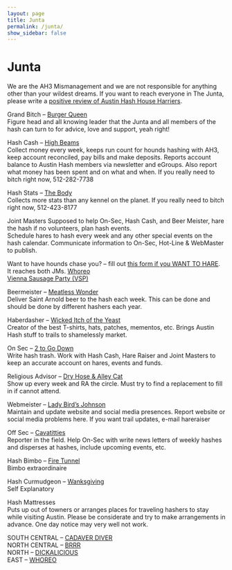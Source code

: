 ```yaml
---
layout: page
title: Junta
permalink: /junta/
show_sidebar: false
---
```

# Junta

We are the AH3 Mismanagement and we are not responsible for anything other than your wildest dreams. If you want to reach everyone in The Junta, please write a [positive review of Austin Hash House Harriers](mailto:ah3_junta@austinh3.org?subject=Love).

Grand Bitch – [Burger Queen](mailto:grandbitch@austinh3.org)  
Figure head and all knowing leader that the Junta and all members of the hash can turn to for advice, love and support, yeah right!

Hash Cash – [High Beams](mailto:hashcash@austinh3.org)  
Collect money every week, keeps run count for hounds hashing with AH3, keep account reconciled, pay bills and make deposits. Reports account balance to Austin Hash members via newsletter and eGroups. Also report what money has been spent and on what and when. If you really need to bitch right now, 512-282-7738

Hash Stats – [The Body](mailto:hashcash@austinh3.org)  
Collects more stats than any kennel on the planet. If you really need to bitch right now, 512-423-8177

Joint Masters
Supposed to help On-Sec, Hash Cash, and Beer Meister, hare the hash if no volunteers, plan hash events.  
Schedule hares to hash every week and any other special events on the hash calendar. Communicate information to On-Sec, Hot-Line & WebMaster to publish.

Want to have hounds chase you?  – fill out [this form if you WANT TO HARE](/hare.html). It reaches both JMs.
[Whoreo](mailto:jointmaster_1@austinh3.org)  
[Vienna Sausage Party (VSP)](mailto:jointmaster_2@austinh3.org)

Beermeister –  [Meatless Wonder](mailto:beermeister@austinh3.org)  
Deliver Saint Arnold beer to the hash each week. This can be done and should be done by different hashers each year.

Haberdasher – [Wicked Itch of the Yeast](mailto:haberdasher@austinh3.org)  
Creator of the best T-shirts, hats, patches, mementos, etc. Brings Austin Hash stuff to trails to shamelessly market.

On Sec – [2 to Go Down](mailto:onsec@austinh3.org)  
Write hash trash. Work with Hash Cash, Hare Raiser and Joint Masters to keep an accurate account on hares, events and funds.

Religious Advisor – [Dry Hose & Alley Cat](mailto:ra@austinh3.org)  
Show up every week and RA the circle. Must try to find a replacement to fill in if cannot attend.

Webmeister –  [Lady Bird’s Johnson](mailto:webmaster@austinh3.org)  
Maintain and update website and social media presences. Report website or social media problems here. If you want trail updates, e-mail hareraiser

Off Sec – [Cavatitties](mailto:offsec@austinh3.org)  
Reporter in the field. Help On-Sec with write news letters of weekly hashes and disperses at hashes, include upcoming events, etc.

Hash Bimbo – [Fire Tunnel](mailto:bimbo@austinh3.org)  
Bimbo extraordinaire

Hash Curmudgeon – [Wanksgiving](mailto:curmudgeon@austinh3.org)  
Self Explanatory

Hash Mattresses  
Puts up out of towners or arranges places for traveling hashers to stay while visiting Austin.
Please be considerate and try to make arrangements in advance. One day notice may very well not work.

SOUTH CENTRAL – [CADAVER DIVER](mailto:CentralMatress@austinh3.org)  
NORTH CENTRAL – [BRRR](mailto:westmattress@austinh3.org)  
NORTH – [DICKALICIOUS](mailto:northmatress@austinh3.org)  
EAST – [WHOREO](mailto:jointmaster_1@austinh3.org)